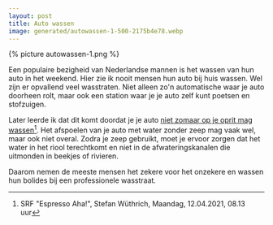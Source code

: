 ```yaml
---
layout: post
title: Auto wassen
image: generated/autowassen-1-500-2175b4e78.webp
---
```


{% picture autowassen-1.png %}

Een populaire bezigheid van Nederlandse mannen is het wassen van hun auto in het weekend. Hier zie ik nooit mensen hun auto bij huis wassen. Wel zijn er opvallend veel wasstraten. Niet alleen zo'n automatische waar je auto doorheen rolt, maar ook een station waar je je auto zelf kunt poetsen en stofzuigen.

Later leerde ik dat dit komt doordat je je auto [niet zomaar op je oprit mag wassen](https://www.srf.ch/sendungen/kassensturz-espresso/services/espresso-aha/espresso-aha-darf-ich-mein-auto-zu-hause-waschen)[^1]. Het afspoelen van je auto met water zonder zeep mag vaak wel, maar ook niet overal. Zodra je zeep gebruikt, moet je ervoor zorgen dat het water in het riool terechtkomt en niet in de afwateringskanalen die uitmonden in beekjes of rivieren.

Daarom nemen de meeste mensen het zekere voor het onzekere en wassen hun bolides bij een professionele wasstraat.

[^1]: SRF "Espresso Aha!", Stefan Wüthrich, Maandag, 12.04.2021, 08.13 uur
